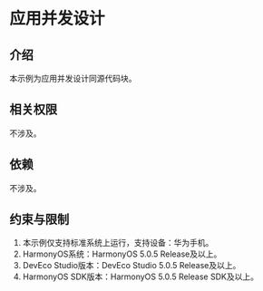# 应用并发设计

## 介绍
本示例为应用并发设计同源代码块。

## 相关权限
不涉及。

## 依赖

不涉及。

## 约束与限制

1. 本示例仅支持标准系统上运行，支持设备：华为手机。
2. HarmonyOS系统：HarmonyOS 5.0.5 Release及以上。
3. DevEco Studio版本：DevEco Studio 5.0.5 Release及以上。
4. HarmonyOS SDK版本：HarmonyOS 5.0.5 Release SDK及以上。